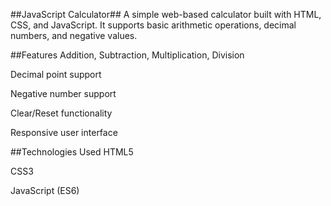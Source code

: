 ##JavaScript Calculator##
A simple web-based calculator built with HTML, CSS, and JavaScript. It supports basic arithmetic operations, decimal numbers, and negative values.

##Features
Addition, Subtraction, Multiplication, Division

Decimal point support

Negative number support

Clear/Reset functionality

Responsive user interface

##Technologies Used
HTML5

CSS3

JavaScript (ES6)

